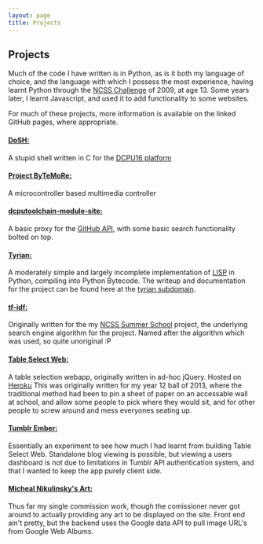 ```yaml
---
layout: page
title: Projects
---
```


## Projects

Much of the code I have written is in Python, as is it both my language of choice, and the language with which I possess the most experience, having learnt Python through the [NCSS Challenge](https://groklearning.com/challenge/) of 2009, at age 13. Some years later, I learnt Javascript, and used it to add functionality to some websites.

For much of these projects, more information is available on the linked GitHub pages, where appropriate.

#### [DoSH:](https://github.com/Mause/DoSH)
A stupid shell written in C for the [DCPU16 platform](http://dcpu.com/)

#### [Project ByTeMoRe:](bytemore)
A microcontroller based multimedia controller

#### [dcputoolchain-module-site:](http://github.com/Mause/dcputoolchain-module-site)
A basic proxy for the [GitHub API](http://developer.github.com/), with some basic search functionality bolted on top.

#### [Tyrian:](https://github.com/Mause/tyrian)
A moderately simple and largely incomplete implementation of [LISP](http://en.wikipedia.org/wiki/Lisp_(programming_language)) in Python, compiling into Python Bytecode. The writeup and documentation for the project can be found here at the [tyrian subdomain](http://tyrian.mause.me/).

#### [tf-idf:](https://github.com/Mause/tf-idf)
Originally written for the my [NCSS Summer School](www.ncss.edu.au/summer_school/index.html) project, the underlying search engine algorithm for the project.
Named after the algorithm which was used, so quite unoriginal :P

#### [Table Select Web:](https://github.com/Mause/table_select_web)
A table selection webapp, originally written in ad-hoc jQuery. Hosted on [Heroku](http://ball.mause.me)
This was originally written for my year 12 ball of 2013, where the traditional method had been to pin a sheet of paper on an accessable wall at school, and allow some people to pick where they would sit, and for other people to screw around and mess everyones seating up.

#### [Tumblr Ember:](https://github.com/Mause/tumblr-ember)
Essentially an experiment to see how much I had learnt from building Table Select Web.
Standalone blog viewing is possible, but viewing a users dashboard is not due to limitations in Tumblr API authentication system, and that I wanted to keep the app purely client side.

#### [Micheal Nikulinsky's Art:](http://www.michealnikulinsky.com/)
Thus far my single commission work, though the comissioner never got around to actually providing any art to be displayed on the site.
Front end ain't pretty, but the backend uses the Google data API to pull image URL's from Google Web Albums.
